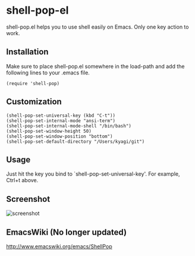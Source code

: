 shell-pop-el
============
shell-pop.el helps you to use shell easily on Emacs. Only one key action to work.

Installation
----------
Make sure to place shell-pop.el somewhere in the load-path and add the following lines to your .emacs file.

    (require 'shell-pop)

Customization
----------

    (shell-pop-set-universal-key (kbd "C-t"))
    (shell-pop-set-internal-mode "ansi-term")
    (shell-pop-set-internal-mode-shell "/bin/bash")
    (shell-pop-set-window-height 50)
    (shell-pop-set-window-position "bottom")
    (shell-pop-set-default-directory "/Users/kyagi/git")
    
Usage
----------
Just hit the key you bind to `shell-pop-set-universal-key'. For example, Ctrl+t above.

Screenshot
----------
![screenshot](https://raw.github.com/kyagi/shell-pop-el/master/screenshot.png)

EmacsWiki (No longer updated)
----------
http://www.emacswiki.org/emacs/ShellPop